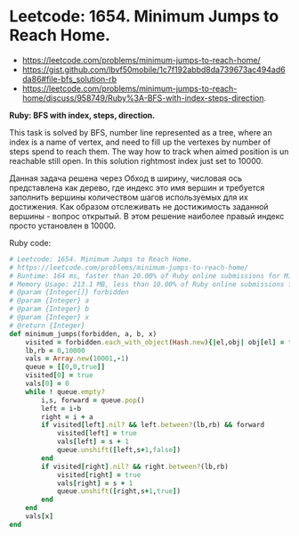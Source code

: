 # Leetcode: 1654. Minimum Jumps to Reach Home.

- https://leetcode.com/problems/minimum-jumps-to-reach-home/
- https://gist.github.com/lbvf50mobile/1c7f192abbd8da739673ac494ad6da86#file-bfs_solution-rb
- https://leetcode.com/problems/minimum-jumps-to-reach-home/discuss/958749/Ruby%3A-BFS-with-index-steps-direction.

**Ruby: BFS with index, steps, direction.**

This task is solved by BFS, number line represented as a tree, where an index is a name of vertex, and need to fill up the vertexes by number of steps spend to reach them. The way how to track when aimed position is un reachable still open. In this solution rightmost index just set to 10000.

Данная задача решена через Обход в ширину, числовая ось представлена как дерево, где индекс это имя вершин и требуется заполнить вершины количеством шагов используемых для их достижения. Как образом отслеживать не достижимость заданной вершины - вопрос открытый. В этом решение наиболее правый индекс просто установлен в 10000.

Ruby code:
```Ruby
# Leetcode: 1654. Minimum Jumps to Reach Home.
# https://leetcode.com/problems/minimum-jumps-to-reach-home/
# Runtime: 164 ms, faster than 20.00% of Ruby online submissions for Minimum Jumps to Reach Home.
# Memory Usage: 213.1 MB, less than 10.00% of Ruby online submissions for Minimum Jumps to Reach Home.
# @param {Integer[]} forbidden
# @param {Integer} a
# @param {Integer} b
# @param {Integer} x
# @return {Integer}
def minimum_jumps(forbidden, a, b, x)
    visited = forbidden.each_with_object(Hash.new){|el,obj| obj[el] = true}
    lb,rb = 0,10000
    vals = Array.new(10001,-1)
    queue = [[0,0,true]]
    visited[0] = true
    vals[0] = 0
    while ! queue.empty?
        i,s, forward = queue.pop()
        left = i-b
        right = i + a
        if visited[left].nil? && left.between?(lb,rb) && forward
            visited[left] = true
            vals[left] = s + 1
            queue.unshift([left,s+1,false])
        end
        if visited[right].nil? && right.between?(lb,rb)
            visited[right] = true
            vals[right] = s + 1
            queue.unshift([right,s+1,true])
        end
    end
    vals[x]
end
```